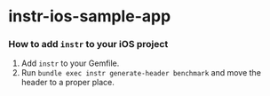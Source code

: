 # instr-ios-sample-app

### How to add `instr` to your iOS project

1. Add `instr` to your Gemfile.
2. Run `bundle exec instr generate-header benchmark` and move the header to a proper place.
